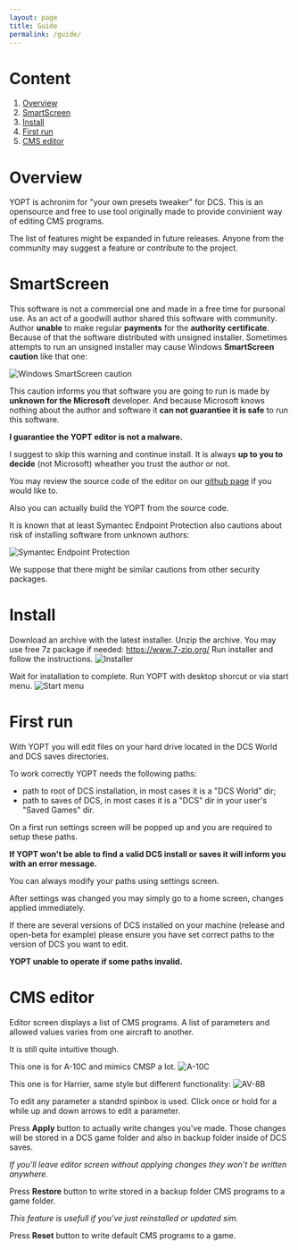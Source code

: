 ```yaml
---
layout: page
title: Guide
permalink: /guide/
---
```


# Content

1. [Overview](#overview)
2. [SmartScreen](#smartscreen)
3. [Install](#install)
4. [First run](#first-run)
5. [CMS editor](#cms-editor)

# Overview

YOPT is achronim for "your own presets tweaker" for DCS. This is an opensource and free to use tool originally made to provide convinient way of editing CMS programs. 

The list of features might be expanded in future releases.
Anyone from the community may suggest a feature or contribute to the project.

# SmartScreen

This software is not a commercial one and made in a free time for pursonal use. As an act of a goodwill author shared this software with community. 
Author **unable** to make regular **payments** for the **authority certificate**. Because of that the software distributed with unsigned installer. 
Sometimes attempts to run an unsigned installer may cause Windows **SmartScreen caution** like that one:

![Windows SmartScreen caution](img/smart_screen.png)

This caution informs you that software you are going to run is made by **unknown for the Microsoft** developer. And because Microsoft knows nothing about the author and software it **can not guarantiee it is safe** to run this software.

**I guarantiee the YOPT editor is not a malware.** 

I suggest to skip this warning and continue install. It is always **up to you to decide** (not Microsoft) wheather you trust the author or not.

You may review the source code of the editor on our [github page](https://github.com/SilverSwift/DCS_CMS_Editor) if you would like to.

Also you can actually build the YOPT from the source code. 

It is known that at least Symantec Endpoint Protection also cautions about risk of installing software from unknown authors:

![Symantec Endpoint Protection](img/sep.png)

We suppose that there might be similar cautions from other security packages.

# Install

Download an archive with the latest installer.
Unzip the archive.
You may use free 7z package if needed: https://www.7-zip.org/
Run installer and follow the instructions.
![Installer](img/install.png)

Wait for installation to complete.
Run YOPT with desktop shorcut or via start menu.
![Start menu](img/start.png)

# First run
With YOPT you will edit files on your hard drive located in the DCS World and DCS saves directories.

To work correctly YOPT needs the following paths:
* path to root of DCS installation, in most cases it is a "DCS World" dir;
* path to saves of DCS, in most cases it is a "DCS" dir in your user's "Saved Games" dir.

On a first run settings screen will be popped up and you are required to setup these paths.

**If YOPT won't be able to find a valid DCS install or saves it will inform you with an error message.**

You can always modify your paths using settings screen.

After settings was changed you may simply go to a home screen, changes applied immediately.

If there are several versions of DCS installed on your machine (release and open-beta for example) please ensure you have set correct paths to the version of DCS you want to edit.

**YOPT unable to operate if some paths invalid.**

# CMS editor
Editor screen displays a list of CMS programs. A list of parameters and allowed values varies from one aircraft to another.

It is still quite intuitive though.

This one is for A-10C and mimics CMSP a lot.
![A-10C](img/cms.png)


This one is for Harrier, same style but different functionality: 
![AV-8B](img/cms2.png)

To edit any parameter a standrd spinbox is used. Click once or hold for a while up and down arrows to edit a parameter.

Press **Apply** button to actually write changes you've made. Those changes will be stored in a DCS game folder and also in backup folder inside of DCS saves. 

*If you'll leave editor screen without applying changes they won't be written anywhere.*

Press **Restore** button to write stored in a backup folder CMS programs to a game folder. 

*This feature is usefull if you've just reinstalled or updated sim.*

Press **Reset** button to write default CMS programs to a game.
